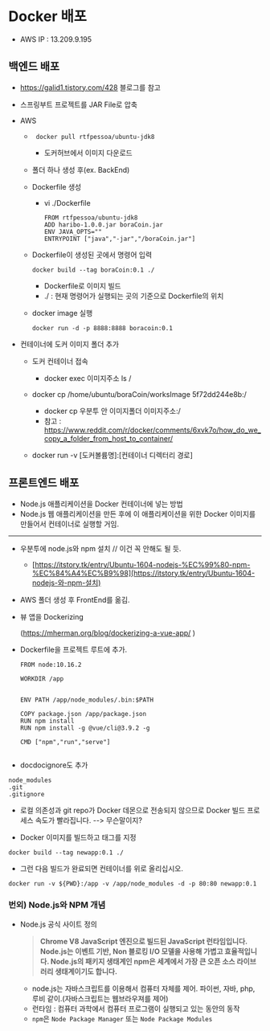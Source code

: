 # Docker 배포

- AWS IP : 13.209.9.195



## 백엔드 배포

- https://galid1.tistory.com/428 블로그를 참고

- 스프링부트 프로젝트를 JAR File로 압축

- AWS

  - ~~~
     docker pull rtfpessoa/ubuntu-jdk8
    ~~~

    - 도커허브에서 이미지 다운로드

  - 폴더 하나 생성 후(ex. BackEnd)

  - Dockerfile 생성

    - vi ./Dockerfile

      ~~~ 
      FROM rtfpessoa/ubuntu-jdk8
      ADD haribo-1.0.0.jar boraCoin.jar
      ENV JAVA_OPTS=""
      ENTRYPOINT ["java","-jar","/boraCoin.jar"]
      ~~~

  - Dockerfile이 생성된 곳에서 명령어 입력

    ~~~ 
    docker build --tag boraCoin:0.1 ./
    ~~~

    - Dockerfile로 이미지 빌드
    - ./ : 현재 명령어가 실행되는 곳의 기준으로 Dockerfile의 위치

  - docker image 실행

    ~~~ 
    docker run -d -p 8888:8888 boracoin:0.1
    ~~~

- 컨테이너에 도커 이미지 폴더 추가

  - 도커 컨테이너 접속
    - docker exec 이미지주소 ls /
  - docker cp /home/ubuntu/boraCoin/worksImage 5f72dd244e8b:/
    - docker cp 우분투 안 이미지폴더 이미지주소:/
    - 참고 :  https://www.reddit.com/r/docker/comments/6xvk7o/how_do_we_copy_a_folder_from_host_to_container/ 

  

  -  docker run -v [도커볼륨명]:[컨테이너 디렉터리 경로]

## 프론트엔드 배포

- Node.js 애플리케이션을 Docker 컨테이너에 넣는 방법
- Node.js 웹 애플리케이션을 만든 후에 이 애플리케이션을 위한 Docker 이미지를 만들어서 컨테이너로 실행할 거임.

----------------------------

- 우분투에 node.js와 npm 설치 // 이건 꼭 안해도 될 듯.

  -  [https://itstory.tk/entry/Ubuntu-1604-nodejs-%EC%99%80-npm-%EC%84%A4%EC%B9%98](https://itstory.tk/entry/Ubuntu-1604-nodejs-와-npm-설치) 

- AWS 폴더 생성 후 FrontEnd를 옮김.

- 뷰 앱을 Dockerizing

  (https://mherman.org/blog/dockerizing-a-vue-app/ )

- Dockerfile을 프로젝트 루트에 추가.

  ~~~ 
  FROM node:10.16.2
  
  WORKDIR /app
  
  
  ENV PATH /app/node_modules/.bin:$PATH
  
  COPY package.json /app/package.json
  RUN npm install
  RUN npm install -g @vue/cli@3.9.2 -g
  
  CMD ["npm","run","serve"]
   
  
  ~~~

-  docdocignore도  추가

  ```
  node_modules
  .git
  .gitignore
  ```

  -  로컬 의존성과 git repo가 Docker 데몬으로 전송되지 않으므로 Docker 빌드 프로세스 속도가 빨라집니다. --> 무슨말이지?

-  Docker 이미지를 빌드하고 태그를 지정 

  ~~~ 
  docker build --tag newapp:0.1 ./
  ~~~

-  그런 다음 빌드가 완료되면 컨테이너를 위로 올리십시오. 

  ```
  docker run -v ${PWD}:/app -v /app/node_modules -d -p 80:80 newapp:0.1
  ```



### 번외)  Node.js와 NPM 개념

- Node.js 공식 사이트 정의

  >   **Chrome V8 JavaScript 엔진으로 빌드된 JavaScript 런타임입니다. Node.js는 이벤트 기반, Non 블로킹 I/O 모델을 사용해 가볍고 효율적입니다. Node.js의 패키지 생태계인 npm은 세계에서 가장 큰 오픈 소스 라이브러리 생태계이기도 합니다.** 

  - node.js는 자바스크립트를 이용해서 컴퓨터 자체를 제어. 파이썬, 자바, php, 루비 같이.(자바스크립트는 웹브라우져를 제어)
  - 런타임 :  컴퓨터 과학에서 컴퓨터 프로그램이 실행되고 있는 동안의 동작
  -  `npm`은 `Node Package Manager` 또는 `Node Package Modules` 